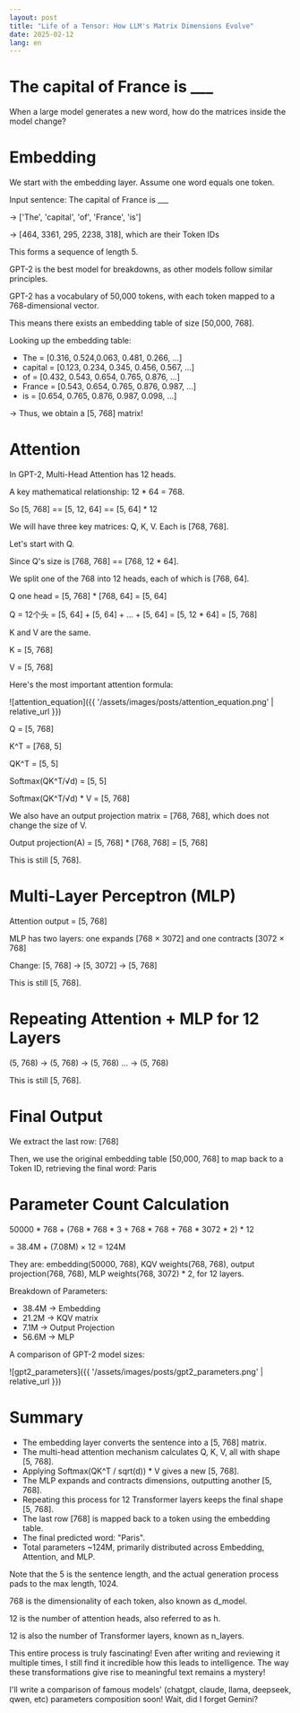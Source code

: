 ```yaml
---
layout: post
title: "Life of a Tensor: How LLM's Matrix Dimensions Evolve"
date: 2025-02-12
lang: en
---
```


# The capital of France is ___

When a large model generates a new word, how do the matrices inside the model change?

# Embedding

We start with the embedding layer. Assume one word equals one token.

Input sentence: The capital of France is ___

-> ['The', 'capital', 'of', 'France', 'is']

-> [464, 3361, 295, 2238, 318], which are their Token IDs

This forms a sequence of length 5.

GPT-2 is the best model for breakdowns, as other models follow similar principles.

GPT-2 has a vocabulary of 50,000 tokens, with each token mapped to a 768-dimensional vector.

This means there exists an embedding table of size [50,000, 768].

Looking up the embedding table:
- The     = [0.316, 0.524,0.063, 0.481, 0.266, …]
- capital = [0.123, 0.234, 0.345, 0.456, 0.567, …]
- of      = [0.432, 0.543, 0.654, 0.765, 0.876, …]
- France  = [0.543, 0.654, 0.765, 0.876, 0.987, …]
- is      = [0.654, 0.765, 0.876, 0.987, 0.098, …]

-> Thus, we obtain a [5, 768] matrix!

# Attention

In GPT-2, Multi-Head Attention has 12 heads.


A key mathematical relationship: 12 * 64 = 768.

So [5, 768] == [5, 12, 64] == [5, 64] * 12

We will have three key matrices: Q, K, V. Each is [768, 768].

Let's start with Q.

Since Q's size is [768, 768] == [768, 12 * 64].

We split one of the 768 into 12 heads, each of which is [768, 64].

Q one head = [5, 768] * [768, 64] = [5, 64]

Q = 12个头 = [5, 64] + [5, 64] + ... + [5, 64] = [5, 12 * 64] = [5, 768]

K and V are the same.

K = [5, 768]

V = [5, 768]

Here's the most important attention formula:

![attention_equation]({{ '/assets/images/posts/attention_equation.png' | relative_url }})

Q = [5, 768]

K^T = [768, 5]

QK^T = [5, 5]

Softmax(QK^T/√d) = [5, 5]

Softmax(QK^T/√d) * V = [5, 768]

We also have an output projection matrix = [768, 768], which does not change the size of V.

Output projection(A) = [5, 768] * [768, 768] = [5, 768]

This is still [5, 768].

# Multi-Layer Perceptron (MLP)

Attention output = [5, 768]

MLP has two layers: one expands [768 × 3072] and one contracts [3072 × 768]

Change: [5, 768] -> [5, 3072] -> [5, 768] 

This is still [5, 768].

# Repeating Attention + MLP for 12 Layers

(5, 768) -> (5, 768) -> (5, 768) … -> (5, 768)

This is still [5, 768].

# Final Output


We extract the last row: [768]

Then, we use the original embedding table [50,000, 768] to map back to a Token ID, retrieving the final word: Paris


# Parameter Count Calculation

50000 * 768 + (768 * 768 * 3 + 768 * 768 + 768 * 3072 * 2) * 12 

= 38.4M + (7.08M) × 12 = 124M

They are: embedding(50000, 768), KQV weights(768, 768), output projection(768, 768), MLP weights(768, 3072) * 2, for 12 layers.

Breakdown of Parameters:
- 38.4M → Embedding 
- 21.2M → KQV matrix
- 7.1M → Output Projection
- 56.6M → MLP 

A comparison of GPT-2 model sizes:

![gpt2_parameters]({{ '/assets/images/posts/gpt2_parameters.png' | relative_url }})

# Summary
- The embedding layer converts the sentence into a [5, 768] matrix.
- The multi-head attention mechanism calculates Q, K, V, all with shape [5, 768].
- Applying Softmax(QK^T / sqrt(d)) * V gives a new [5, 768].
- The MLP expands and contracts dimensions, outputting another [5, 768].
- Repeating this process for 12 Transformer layers keeps the final shape [5, 768].
- The last row [768] is mapped back to a token using the embedding table.
- The final predicted word: "Paris".
- Total parameters ~124M, primarily distributed across Embedding, Attention, and MLP.

Note that the 5 is the sentence length, and the actual generation process pads to the max length, 1024.

768 is the dimensionality of each token, also known as d_model.

12 is the number of attention heads, also referred to as h.

12 is also the number of Transformer layers, known as n_layers.

This entire process is truly fascinating! Even after writing and reviewing it multiple times, I still find it incredible how this leads to intelligence. The way these transformations give rise to meaningful text remains a mystery!

I'll write a comparison of famous models' (chatgpt, claude, llama, deepseek, qwen, etc) parameters composition soon! Wait, did I forget Gemini?







